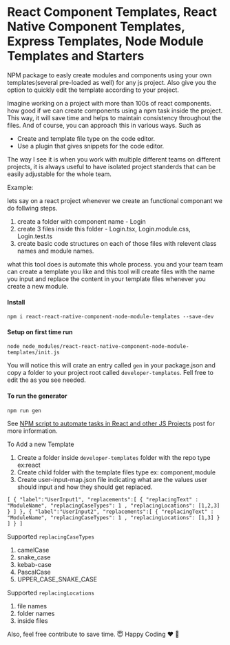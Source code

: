 # React Component Templates, React Native Component Templates, Express Templates, Node Module Templates and Starters  

NPM package to easly create modules and components using your own templates(several pre-loaded as well) for any js project. Also give you the option to quickly edit the template according to your project.

Imagine working on a project with more than 100s of react components. how good if we can create components using a npm task inside the project. This way, it will save time and helps to maintain consistency throughout the files. And of course, you can approach this in various ways. Such as

 - Create and template file type on the code editor.
 - Use a plugin that gives snippets for the code editor.

The way I see it is when you work with multiple different teams on different projects, it is always useful to have isolated project standerds that can be easily adjustable for the whole team.

Example: 

lets say on a react project whenever we create an functional componant we do follwing steps.

1. create a folder with component name - Login
2. create 3 files inside this folder - Login.tsx,  Login.module.css, Login.test.ts
3. create basic code structures on each of those files with relevent class names and module names. 

what this tool does is automate this whole process. you and your team team can create a template you like and this tool will create files with the name you input and replace the content in your template files whenever you create a new module. 



#### Install

`npm i react-react-native-component-node-module-templates --save-dev`

#### Setup on first time run

`node node_modules/react-react-native-component-node-module-templates/init.js`

You will notice this will crate an entry called `gen` in your package.json and copy a folder to your project root called 
`developer-templates`. Fell free to edit the as you see needed.  

#### To run the generator 

`npm run gen`

See [NPM script to automate tasks in React and other JS Projects](https://roshan.digital/npm-script-to-save-time-react-project/) post for more information.

To Add a new Template 
 1. Create a folder inside `developer-templates` folder with the repo type ex:react
 2. Create child folder with the template files type ex: component,module 
 3. Create user-input-map.json file indicating what are the values user should input and how they should get replaced.
 
 `
[
  {
    "label":"UserInput1",
    "replacements":[
      {
        "replacingText" : "ModuleName",
        "replacingCaseTypes": 1 ,
        "replacingLocations": [1,2,3]
      }
    ]
  },
  {
    "label":"UserInput2",
    "replacements":[
      {
        "replacingText" : "ModuleName",
        "replacingCaseTypes": 1 ,
        "replacingLocations": [1,3]
      }
    ]
  }
]
 `
 
Supported `replacingCaseTypes`
1. camelCase 
2. snake_case 
3. kebab-case
4. PascalCase
5. UPPER_CASE_SNAKE_CASE

Supported `replacingLocations`

1. file names  
2. folder names
3. inside files 

Also, feel free contribute to save time. :innocent: Happy Coding :heart: :muscle:


